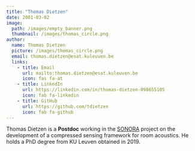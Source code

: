```yaml
---
title: "Thomas Dietzen"
date: 2001-03-02
image: 
  path: /images/empty_banner.png
  thumbnail: /images/thomas_circle.png
author:
  name: Thomas Dietzen
  picture: /images/thomas_circle.png
  email: thomas.dietzen@esat.kuleuven.be
  links:
    - title: Email
      url: mailto:thomas.dietzen@esat.kuleuven.be
      icon: fas fa-at    
    - title: LinkedIn
      url: https://linkedin.com/in/thomas-dietzen-098655105
      icon: fab fa-linkedin
    - title: GitHub
      url: https://github.com/tdietzen
      icon: fab fa-github
---
```


Thomas Dietzen is a **Postdoc** working in the [SONORA](projects/sonora) project on the development of a compressed sensing framework for room acoustics. He holds a PhD degree from KU Leuven obtained in 2019.
